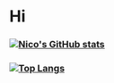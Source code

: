 # Hi

### [![Nico's GitHub stats](https://github-readme-stats.vercel.app/api?username=Nic0o0o&theme=ocean_dark&border_radius=0)](https://github.com/anuraghazra/github-readme-stats) 
### [![Top Langs](https://github-readme-stats.vercel.app/api/top-langs/?username=Nic0o0o&layout=compact&theme=ocean_dark&border_radius=0)](https://github.com/Nic0o0o/github-readme-stats)




